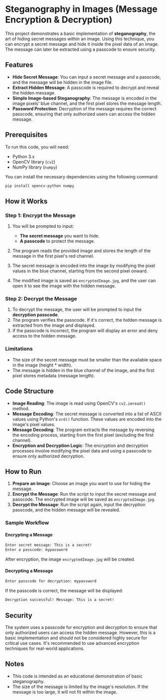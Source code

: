 
# Steganography in Images (Message Encryption & Decryption)

This project demonstrates a basic implementation of **steganography**, the art of hiding secret messages within an image. Using this technique, you can encrypt a secret message and hide it inside the pixel data of an image. The message can later be extracted using a passcode to ensure security.

## Features

- **Hide Secret Message**: You can input a secret message and a passcode, and the message will be hidden in the image file.
- **Extract Hidden Message**: A passcode is required to decrypt and reveal the hidden message.
- **Simple Image-based Steganography**: The message is encoded in the image pixels' blue channel, and the first pixel stores the message length.
- **Password Protection**: Decryption of the message requires the correct passcode, ensuring that only authorized users can access the hidden message.

## Prerequisites

To run this code, you will need:
- Python 3.x
- OpenCV library (`cv2`)
- NumPy library (`numpy`)

You can install the necessary dependencies using the following command:

```bash
pip install opencv-python numpy
```

## How it Works

### Step 1: Encrypt the Message

1. You will be prompted to input:
   - **The secret message** you want to hide.
   - **A passcode** to protect the message.
   
2. The program reads the provided image and stores the length of the message in the first pixel's red channel.
3. The secret message is encoded into the image by modifying the pixel values in the blue channel, starting from the second pixel onward.
4. The modified image is saved as `encryptedImage.jpg`, and the user can open it to see the image with the hidden message.

### Step 2: Decrypt the Message

1. To decrypt the message, the user will be prompted to input the **decryption passcode**.
2. The program verifies the passcode. If it's correct, the hidden message is extracted from the image and displayed.
3. If the passcode is incorrect, the program will display an error and deny access to the hidden message.

### Limitations
- The size of the secret message must be smaller than the available space in the image (height * width).
- The message is hidden in the blue channel of the image, and the first pixel stores metadata (message length).

## Code Structure

- **Image Reading**: The image is read using OpenCV's `cv2.imread()` method.
- **Message Encoding**: The secret message is converted into a list of ASCII values using Python's `ord()` function. These values are encoded into the image's pixel values.
- **Message Decoding**: The program extracts the message by reversing the encoding process, starting from the first pixel (excluding the first channel).
- **Encryption and Decryption Logic**: The encryption and decryption processes involve modifying the pixel data and using a passcode to ensure only authorized decryption.

## How to Run

1. **Prepare an Image**: Choose an image you want to use for hiding the message.
2. **Encrypt the Message**: Run the script to input the secret message and passcode. The encrypted image will be saved as `encryptedImage.jpg`.
3. **Decrypt the Message**: Run the script again, input the decryption passcode, and the hidden message will be revealed.

### Sample Workflow

#### Encrypting a Message

```bash
Enter secret message: This is a secret!
Enter a passcode: mypassword
```

After encryption, the image `encryptedImage.jpg` will be created.

#### Decrypting a Message

```bash
Enter passcode for decryption: mypassword
```

If the passcode is correct, the message will be displayed:

```bash
Decryption successful! Message: This is a secret!
```

## Security

The system uses a passcode for encryption and decryption to ensure that only authorized users can access the hidden message. However, this is a basic implementation and should not be considered highly secure for critical use cases. It's recommended to use advanced encryption techniques for real-world applications.

## Notes

- This code is intended as an educational demonstration of basic steganography.
- The size of the message is limited by the image's resolution. If the message is too large, it will not fit within the image.
